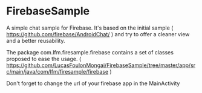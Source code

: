 # FirebaseSample
A simple chat sample for Firebase.
It's based on the initial sample ( https://github.com/firebase/AndroidChat/ ) and try to offer a cleaner view and a better reusability.

The package com.lfm.firesample.firebase contains a set of classes proposed to ease the usage.
( https://github.com/LucasFoulonMongai/FirebaseSample/tree/master/app/src/main/java/com/lfm/firesample/firebase )

Don't forget to change the url of your firebase app in the MainActivity
